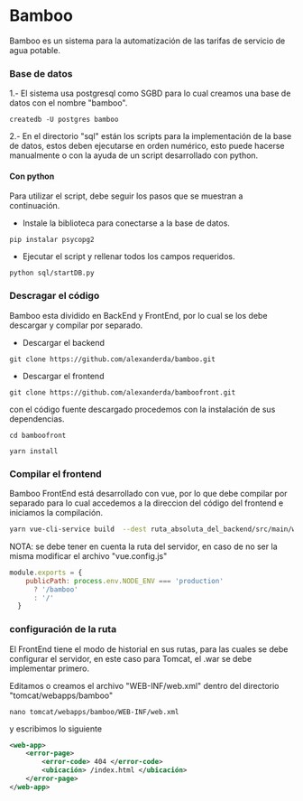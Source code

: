 # Bamboo

Bamboo es un sistema para la automatización de las tarifas de servicio de agua potable.


### Base de datos

1.- El sistema usa postgresql como SGBD para lo cual creamos una base de datos con el nombre "bamboo".

``` shell
createdb -U postgres bamboo
```

2.- En el directorio "sql" están los scripts para la implementación de la base de datos, estos deben ejecutarse en orden numérico, esto puede hacerse manualmente o con la ayuda de un script desarrollado con python.

#### Con python

Para utilizar el script, debe seguir los pasos que se muestran a continuación.

* Instale la biblioteca para conectarse a la base de datos.

``` shell
pip instalar psycopg2
```


* Ejecutar el script y rellenar todos los campos requeridos.

``` shell
python sql/startDB.py
```

### Descragar el código

Bamboo esta dividido en BackEnd y FrontEnd, por lo cual se los debe descargar y compilar por separado.

* Descargar el backend
``` shell
git clone https://github.com/alexanderda/bamboo.git
```

* Descargar el frontend 
``` shell
git clone https://github.com/alexanderda/bamboofront.git
```
con el código fuente descargado procedemos con la instalación de sus dependencias.
``` shell
cd bamboofront
```
``` shell
yarn install
```
 

### Compilar el frontend

Bamboo FrontEnd está desarrollado con vue, por lo que debe compilar por separado para lo cual accedemos a la direccion del código del frontend e iniciamos la compilación.
```sh
yarn vue-cli-service build  --dest ruta_absoluta_del_backend/src/main/webapp
``` 
NOTA: se debe tener en cuenta la ruta del servidor, en caso de no ser la misma modificar el archivo "vue.config.js"

```js
module.exports = {
    publicPath: process.env.NODE_ENV === 'production'
      ? '/bamboo'
      : '/'
  }
```
### configuración de la ruta

El FrontEnd tiene el modo de historial en sus rutas, para las cuales se debe configurar el servidor, en este caso para Tomcat, el .war se debe implementar primero.

Editamos o creamos el archivo "WEB-INF/web.xml" dentro del directorio "tomcat/webapps/bamboo"

```shell
nano tomcat/webapps/bamboo/WEB-INF/web.xml
```
y escribimos lo siguiente
```xml
<web-app>
    <error-page>
        <error-code> 404 </error-code>
        <ubicación> /index.html </ubicación>
    </error-page>
</web-app>
```